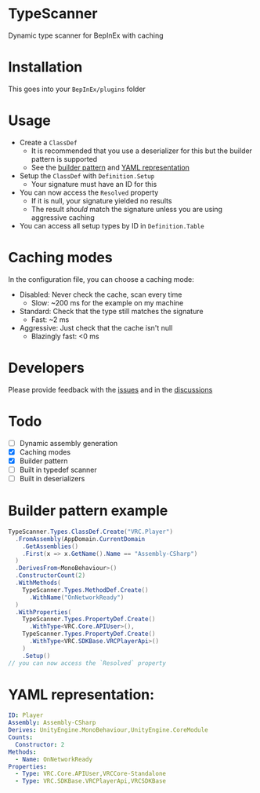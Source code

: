 # TypeScanner
Dynamic type scanner for BepInEx with caching

# Installation
This goes into your `BepInEx/plugins` folder

# Usage
- Create a `ClassDef`
  - It is recommended that you use a deserializer for this but the builder pattern is supported
  - See the [builder pattern](#builder-pattern-example) and [YAML representation](#yaml-representation)
- Setup the `ClassDef` with `Definition.Setup`
  - Your signature must have an ID for this
- You can now access the `Resolved` property
  - If it is null, your signature yielded no results
  - The result *should* match the signature unless you are using aggressive caching
- You can access all setup types by ID in `Definition.Table`

# Caching modes
In the configuration file, you can choose a caching mode:
- Disabled: Never check the cache, scan every time
  - Slow: ~200 ms for the example on my machine
- Standard: Check that the type still matches the signature
  - Fast: ~2 ms
- Aggressive: Just check that the cache isn't null
  - Blazingly fast: <0 ms

# Developers
Please provide feedback with the [issues](https://github.com/xKiraiChan/TypeScanner/issues) and in the [discussions](https://github.com/xKiraiChan/TypeScanner/discussions)

# Todo
- [ ] Dynamic assembly generation
- [x] Caching modes
- [x] Builder pattern
- [ ] Built in typedef scanner
- [ ] Built in deserializers

# Builder pattern example
```cs
TypeScanner.Types.ClassDef.Create("VRC.Player")
  .FromAssembly(AppDomain.CurrentDomain
    .GetAssemblies()
    .First(x => x.GetName().Name == "Assembly-CSharp")
  )
  .DerivesFrom<MonoBehaviour>()
  .ConstructorCount(2)
  .WithMethods(
    TypeScanner.Types.MethodDef.Create()
      .WithName("OnNetworkReady")
  )
  .WithProperties(
    TypeScanner.Types.PropertyDef.Create()
      .WithType<VRC.Core.APIUser>(),
    TypeScanner.Types.PropertyDef.Create()
      .WithType<VRC.SDKBase.VRCPlayerApi>()
    )
    .Setup()
// you can now access the `Resolved` property
```

# YAML representation:
```yaml
ID: Player
Assembly: Assembly-CSharp
Derives: UnityEngine.MonoBehaviour,UnityEngine.CoreModule
Counts: 
  Constructor: 2
Methods: 
  - Name: OnNetworkReady
Properties:
  - Type: VRC.Core.APIUser,VRCCore-Standalone
  - Type: VRC.SDKBase.VRCPlayerApi,VRCSDKBase
```
